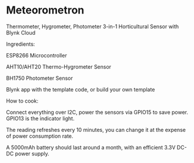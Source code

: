 # Meteorometron
Thermometer, Hygrometer, Photometer 3-in-1 Horticultural Sensor with Blynk Cloud

Ingredients:


ESP8266 Microcontroller

AHT10/AHT20 Thermo-Hygrometer Sensor

BH1750 Photometer Sensor

Blynk app with the template code, or build your own template


How to cook:


Connect everything over I2C, power the sensors via GPIO15 to save power. GPIO13 is the indicator light.

The reading refreshes every 10 minutes, you can change it at the expense of power consumption rate.

A 5000mAh battery should last around a month, with an efficient 3.3V DC-DC power supply.


